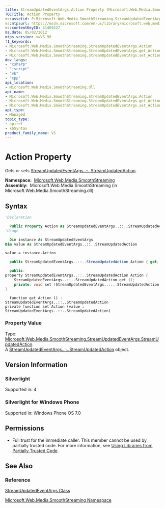 ```yaml
---
title: StreamUpdatedEventArgs.Action Property (Microsoft.Web.Media.SmoothStreaming)
TOCTitle: Action Property
ms:assetid: P:Microsoft.Web.Media.SmoothStreaming.StreamUpdatedEventArgs.Action
ms:mtpsurl: https://msdn.microsoft.com/en-us/library/microsoft.web.media.smoothstreaming.streamupdatedeventargs.action(v=VS.90)
ms:contentKeyID: 31469227
ms.date: 05/02/2012
mtps_version: v=VS.90
f1_keywords:
- Microsoft.Web.Media.SmoothStreaming.StreamUpdatedEventArgs.Action
- Microsoft.Web.Media.SmoothStreaming.StreamUpdatedEventArgs.get_Action
- Microsoft.Web.Media.SmoothStreaming.StreamUpdatedEventArgs.set_Action
dev_langs:
- "csharp"
- "jscript"
- "vb"
- "cpp"
api_location:
- Microsoft.Web.Media.SmoothStreaming.dll
api_name:
- Microsoft.Web.Media.SmoothStreaming.StreamUpdatedEventArgs.Action
- Microsoft.Web.Media.SmoothStreaming.StreamUpdatedEventArgs.get_Action
- Microsoft.Web.Media.SmoothStreaming.StreamUpdatedEventArgs.set_Action
api_type:
- Managed
topic_type:
- apiref
- kbSyntax
product_family_name: VS
---
```


# Action Property

Gets or sets [StreamUpdatedEventArgs..::..StreamUpdatedAction](streamupdatedeventargs-streamupdatedaction-enumeration-microsoft-web-media-smoothstreaming_1.md).

**Namespace:**  [Microsoft.Web.Media.SmoothStreaming](microsoft-web-media-smoothstreaming-namespace_1.md)  
**Assembly:**  Microsoft.Web.Media.SmoothStreaming (in Microsoft.Web.Media.SmoothStreaming.dll)

## Syntax

```vb
'Declaration

  Public Property Action As StreamUpdatedEventArgs..::..StreamUpdatedAction
'Usage

  Dim instance As StreamUpdatedEventArgs
Dim value As StreamUpdatedEventArgs..::..StreamUpdatedAction

value = instance.Action
```

```csharp
  public StreamUpdatedEventArgs..::..StreamUpdatedAction Action { get; private set; }
```

```cpp
  public:
property StreamUpdatedEventArgs..::..StreamUpdatedAction Action {
    StreamUpdatedEventArgs..::..StreamUpdatedAction get ();
    private: void set (StreamUpdatedEventArgs..::..StreamUpdatedAction value);
}
```

```jscript
  function get Action () : StreamUpdatedEventArgs..::..StreamUpdatedAction
private function set Action (value : StreamUpdatedEventArgs..::..StreamUpdatedAction)
```

### Property Value

Type: [Microsoft.Web.Media.SmoothStreaming.StreamUpdatedEventArgs.StreamUpdatedAction](streamupdatedeventargs-streamupdatedaction-enumeration-microsoft-web-media-smoothstreaming_1.md)  
A [StreamUpdatedEventArgs..::..StreamUpdatedAction](streamupdatedeventargs-streamupdatedaction-enumeration-microsoft-web-media-smoothstreaming_1.md) object.  

## Version Information

### Silverlight

Supported in: 4  

### Silverlight for Windows Phone

Supported in: Windows Phone OS 7.0  

## Permissions

  - Full trust for the immediate caller. This member cannot be used by partially trusted code. For more information, see [Using Libraries from Partially Trusted Code](https://msdn.microsoft.com/library/8skskf63).

## See Also

### Reference

[StreamUpdatedEventArgs Class](streamupdatedeventargs-class-microsoft-web-media-smoothstreaming_1.md)

[Microsoft.Web.Media.SmoothStreaming Namespace](microsoft-web-media-smoothstreaming-namespace_1.md)

